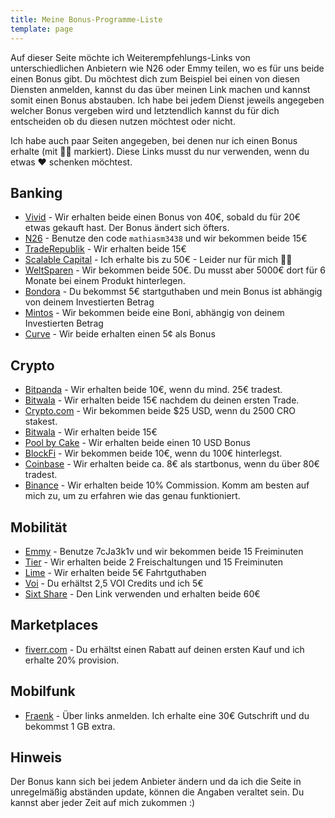 ```yaml
---
title: Meine Bonus-Programme-Liste
template: page
---
```


Auf dieser Seite möchte ich Weiterempfehlungs-Links von unterschiedlichen Anbietern wie N26 oder Emmy teilen, wo es für uns beide einen Bonus gibt. Du möchtest dich zum Beispiel bei einen von diesen Diensten anmelden, kannst du das über meinen Link machen und kannst somit einen Bonus abstauben. Ich habe bei jedem Dienst jeweils angegeben welcher Bonus vergeben wird und letztendlich kannst du für dich entscheiden ob du diesen nutzen möchtest oder nicht.

Ich habe auch paar Seiten angegeben, bei denen nur ich einen Bonus erhalte (mit 🤷‍♂️ markiert). Diese Links musst du nur verwenden, wenn du etwas ❤️ schenken möchtest.

## Banking
- [Vivid](https://vivid.money/r/mathias9MH) - Wir erhalten beide einen Bonus von 40€, sobald du für 20€ etwas gekauft hast. Der Bonus ändert sich öfters.
- [N26](https://n26.com/r/mathiasm3438) - Benutze den code `mathiasm3438` und wir bekommen beide 15€
- [TradeRepublik](https://ref.trade.re/9ndsz68z) - Wir erhalten beide 15€
- [Scalable Capital](de.scalable.capital/einladung/b2f2fg) - Ich erhalte bis zu 50€ - Leider nur für mich 🤷‍♂️
- [WeltSparen](www.weltsparen.de?p=eyJzIjoiVkZqZ3JhRGVrdVNlMldKcG1LX00tUVNvMGZBIiwidiI6MSwicCI6IntcInVcIjozMDEzOTc1NyxcInZcIjoxLFwidXJsXCI6XCJodHRwczpcXFwvXFxcL3d3dy53ZWx0c3BhcmVuLmRlXFxcL2t1bmRlbi13ZXJiZW5cXFwvP3V0bV9tZWRpdW09ZW1haWwmdXRtX3NvdXJjZT10cmFuc2FjdGlvbmFsJnV0bV9jYW1wYWlnbj1tYW5kcmlsbF9kZS1yYWYtcmVjb21tZW5kYXRpb24tb2ZmZXJ0YWJsZVwiLFwiaWRcIjpcIjY1ZGY2NzA2ODBiYjRhYjhiOTU2ODE5YzU3ZWZjMjE2XCIsXCJ1cmxfaWRzXCI6W1wiNTlhYTFjNDcxZTNkZWMxNmI0YWE4OGY4MWEzYjJkYTU2YjA4NDFlNlwiXX0ifQ) - Wir bekommen beide 50€. Du musst aber 5000€ dort für 6 Monate bei einem Produkt hinterlegen.
- [Bondora](https://bondora.com/ref/mathiasm10) - Du bekommst 5€ startguthaben und mein Bonus ist abhängig von deinem Investierten Betrag
- [Mintos](https://www.mintos.com/de/l/ref/C60M64) - Wir bekommen beide eine Boni, abhängig von deinem Investierten Betrag
- [Curve](https://www.curve.com/join#NV53K3PN) - Wir beide erhalten einen 5¢ als Bonus

## Crypto
- [Bitpanda](https://www.bitpanda.com/?ref=1744922665805272769) - Wir erhalten beide 10€, wenn du mind. 25€ tradest.
- [Bitwala](https://app.bitwala.com/r/MBVJ-89RF) - Wir erhalten beide 15€ nachdem du deinen ersten Trade.
- [Crypto.com](https://crypto.com/app/byjhe4vd6c) - Wir bekommen beide $25 USD, wenn du 2500 CRO stakest.
- [Bitwala](https://app.bitwala.com/r/MBVJ-89RF) - Wir erhalten beide 15€
- [Pool by Cake](https://pool.cakedefi.com/#?ref=624360) - Wir erhalten beide einen 10 USD Bonus
- [BlockFi](https://blockfi.com/?ref=87125bfa) - Wir bekommen beide 10€, wenn du 100€ hinterlegst.
- [Coinbase](coinbase.com/join/michel_c0u?src=ios-link) - Wir erhalten beide ca. 8€ als startbonus, wenn du über 80€ tradest.
- [Binance](https://www.binance.com/en/register?ref=S6SM0KGZ) - Wir erhalten beide 10% Commission. Komm am besten auf mich zu, um zu erfahren wie das genau funktioniert.

## Mobilität
- [Emmy](http://onelink.to/emmy) - Benutze 7cJa3k1v und wir bekommen beide 15 Freiminuten
- [Tier](https://tier.page.link/pSK75) - Wir erhalten beide 2 Freischaltungen und 15 Freiminuten
- [Lime](https://lime.bike/referral_signin/R5YTURQ) - Wir erhalten beide 5€ Fahrtguthaben
- [Voi](https://link.voiapp.io/hxj0iHlAdcb) - Du erhältst 2,5 VOI Credits und ich 5€
- [Sixt Share](https://www.sixt.de/invite/EP1ARhmd) - Den Link verwenden und erhalten beide 60€

## Marketplaces
- [fiverr.com](http://www.fiverr.com/s2/8899f1392f) - Du erhältst einen Rabatt auf deinen ersten Kauf und ich erhalte 20% provision.

## Mobilfunk
- [Fraenk](https://2ekq.adj.st/mgm?campaign=302199764&friend=3ZN34sFhGOqHPrpQ&adjust_t=u66g7hl&adjust_fallback=https%3A%2F%2Fwww.fraenk.de&allowReattribution=true&adj_campaign=mgm) - Über links anmelden. Ich erhalte eine 30€ Gutschrift und du bekommst 1 GB extra.

## Hinweis
Der Bonus kann sich bei jedem Anbieter ändern und da ich die Seite in unregelmäßig abständen update, können die Angaben veraltet sein. Du kannst aber jeder Zeit auf mich zukommen :)
